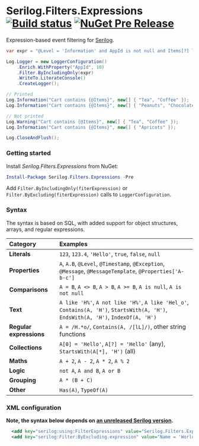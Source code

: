 # Serilog.Filters.Expressions [![Build status](https://ci.appveyor.com/api/projects/status/wnh0ig2udlld9oe4?svg=true)](https://ci.appveyor.com/project/serilog/serilog-filters-expressions) [![NuGet Pre Release](https://img.shields.io/nuget/vpre/Serilog.Filters.Expressions.svg)](https://nuget.org/packages/serilog.filters.expressions)

Expression-based event filtering for [Serilog](https://serilog.net).

```csharp
var expr = "@Level = 'Information' and AppId is not null and Items[?] like 'C%'";

Log.Logger = new LoggerConfiguration()
    .Enrich.WithProperty("AppId", 10)
    .Filter.ByIncludingOnly(expr)
    .WriteTo.LiterateConsole()
    .CreateLogger();

// Printed
Log.Information("Cart contains {@Items}", new[] { "Tea", "Coffee" });
Log.Information("Cart contains {@Items}", new[] { "Peanuts", "Chocolate" });

// Not printed
Log.Warning("Cart contains {@Items}", new[] { "Tea", "Coffee" });
Log.Information("Cart contains {@Items}", new[] { "Apricots" });

Log.CloseAndFlush();
```

### Getting started

Install _Serilog.Filters.Expressions_ from NuGet:

```powershell
Install-Package Serilog.Filters.Expressions -Pre
```

Add `Filter.ByIncludingOnly(fiterExpression)` or `Filter.ByExcluding(fiterExpression)` calls to `LoggerConfiguration`.

### Syntax

The syntax is based on SQL, with added support for object structures, arrays, and regular expressions.

| Category | Examples |
| :--- | :--- |
| **Literals** | `123`, `123.4`, `'Hello'`, `true`, `false`, `null` |
| **Properties** | `A`, `A.B`, `@Level`, `@Timestamp`, `@Exception`, `@Message`, `@MessageTemplate`, `@Properties['A-b-c']` |
| **Comparisons** | `A = B`, `A <> B`, `A > B`, `A >= B`, `A is null`, `A is not null` |
| **Text** | `A like 'H%'`, `A not like 'H%'`, `A like 'Hel_o'`, `Contains(A, 'H')`, `StartsWith(A, 'H')`, `EndsWith(A, 'H')`, `IndexOf(A, 'H')` |
| **Regular expressions** | `A = /H.*o/`, `Contains(A, /[lL]/)`, other string functions |
| **Collections** | `A[0] = 'Hello'`, `A[?] = 'Hello'` (any), `StartsWith(A[*], 'H')` (all) |
| **Maths** | `A + 2`, `A - 2`, `A * 2`, `A % 2` |
| **Logic** | `not A`, `A and B`, `A or B` |
| **Grouping** | `A * (B + C)` |
| **Other** | `Has(A)`, `TypeOf(A)` |

### XML configuration

**Note, the syntax below depends on [an unreleased Serilog version](https://github.com/serilog/serilog/pull/925).**

```xml
  <add key="serilog:using:FilterExpressions" value="Serilog.Filters.Expressions" />
  <add key="serilog:Filter:ByExcluding.expression" value="Name = 'World'" />
```


